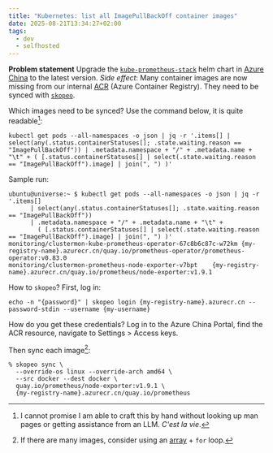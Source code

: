 ```yaml
---
title: "Kubernetes: list all ImagePullBackOff container images"
date: 2025-08-21T13:34:27+02:00
tags:
  - dev
  - selfhosted
---
```


**Problem statement** Upgrade the
[`kube-prometheus-stack`](https://github.com/prometheus-community/helm-charts/tree/main/charts/kube-prometheus-stack)
helm chart in [Azure China](https://portal.azure.cn/) to the latest version.
*Side effect*: Many container images are now missing from our internal
[ACR](https://azure.microsoft.com/en-us/products/container-registry) (Azure
Container Registry). They need to be synced with [`skopeo`](https://github.com/containers/skopeo).

Which images need to be synced? Use the command below, it is quite readable[^1]:

```shell
kubectl get pods --all-namespaces -o json | jq -r '.items[] | select(any(.status.containerStatuses[]; .state.waiting.reason == "ImagePullBackOff")) | .metadata.namespace + "/" + .metadata.name + "\t" + ( [.status.containerStatuses[] | select(.state.waiting.reason == "ImagePullBackOff").image] | join(", ") )'
```

Sample run:

```shell
ubuntu@universe:~ $ kubectl get pods --all-namespaces -o json | jq -r '.items[]
      | select(any(.status.containerStatuses[]; .state.waiting.reason == "ImagePullBackOff"))
      | .metadata.namespace + "/" + .metadata.name + "\t" +
        ( [.status.containerStatuses[] | select(.state.waiting.reason == "ImagePullBackOff").image] | join(", ") )'
monitoring/clustermon-kube-prometheus-operator-67c8b6c87c-w72km {my-registry-name}.azurecr.cn/quay.io/prometheus-operator/prometheus-operator:v0.83.0
monitoring/clustermon-prometheus-node-exporter-v7bpt    {my-registry-name}.azurecr.cn/quay.io/prometheus/node-exporter:v1.9.1
```

How to `skopeo`? First, log in:

```shell
echo -n "{password}" | skopeo login {my-registry-name}.azurecr.cn --password-stdin --username {my-username}
```

How do you get these credentials? Log in to the Azure China Portal, find the ACR
resource, navigate to Settings > Access keys.

Then sync each image[^2]:

```shell
% skopeo sync \
  --override-os linux --override-arch amd64 \
  --src docker --dest docker \
  quay.io/prometheus/node-exporter:v1.9.1 \
  {my-registry-name}.azurecr.cn/quay.io/prometheus
```

[^1]: I cannot promise I am able to craft this by hand without looking up man
    pages or getting assistance from an LLM. _C'est la vie_.

[^2]: If there are many images, consider using an
    [array](https://www.gnu.org/software/bash/manual/html_node/Arrays.html) +
    `for` loop.
